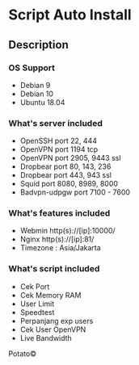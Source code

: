 # Script Auto Install

## Description

### OS Support
* Debian 9
* Debian 10
* Ubuntu 18.04

### What's server included
* OpenSSH port 22, 444
* OpenVPN port 1194 tcp
* OpenVPN port 2905, 9443 ssl
* Dropbear port 80, 143, 236
* Dropbear port 443, 943 ssl
* Squid port 8080, 8989, 8000
* Badvpn-udpgw port 7100 - 7600

### What's features included
* Webmin http(s)://[ip]:10000/
* Nginx http(s)://[ip]:81/
* Timezone : Asia/Jakarta

### What's script included
* Cek Port
* Cek Memory RAM
* User Limit
* Speedtest
* Perpanjang exp users
* Cek User OpenVPN
* Live Bandwidth

Potato©